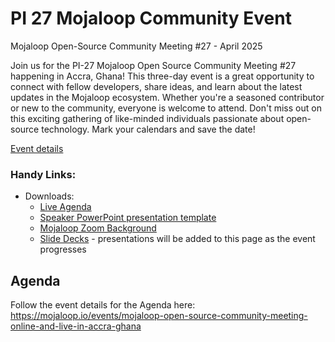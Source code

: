 # PI 27 Mojaloop Community Event 

Mojaloop Open-Source Community Meeting #27 - April 2025

Join us for the PI-27 Mojaloop Open Source Community Meeting #27 happening in Accra, Ghana! This three-day event is a great opportunity to connect with fellow developers, share ideas, and learn about the latest updates in the Mojaloop ecosystem. Whether you're a seasoned contributor or new to the community, everyone is welcome to attend. Don't miss out on this exciting gathering of like-minded individuals passionate about open-source technology. Mark your calendars and save the date!

[Event details](https://mojaloop.io/events/mojaloop-open-source-community-meeting-online-and-live-in-accra-ghana/)


### Handy Links:
* Downloads:
  - [Live Agenda](https://mojaloop.io/events/mojaloop-open-source-community-meeting-online-and-live-in-accra-ghana/)
  - [Speaker PowerPoint presentation template](https://github.com/mojaloop/documentation-artifacts/blob/master/presentations/pi_22_june_2023/presentations/presentation_template.pptx)
  - [Mojaloop Zoom Background](https://github.com/mojaloop/documentation-artifacts/blob/master/presentations/pi_25_jul_2024/presentations/PI-25–Community_Meeting_Zoom_Background.png)
  - [Slide Decks](https://github.com/mojaloop/documentation-artifacts/tree/master/presentations/pi_27_apr_2025/presentations) - presentations will be added to this page as the event progresses

## Agenda

Follow the event details for the Agenda here: https://mojaloop.io/events/mojaloop-open-source-community-meeting-online-and-live-in-accra-ghana
